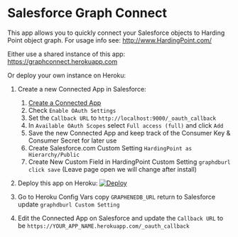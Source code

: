 # Salesforce Graph Connect

This app allows you to quickly connect your Salesforce objects to Harding Point object graph.  For usage info see: http://www.HardingPoint.com/

Either use a shared instance of this app: https://graphconnect.herokuapp.com

Or deploy your own instance on Heroku:

1. Create a new Connected App in Salesforce:

    1. [Create a Connected App](https://login.salesforce.com/app/mgmt/forceconnectedapps/forceAppEdit.apexp)
    1. Check `Enable OAuth Settings`
    1. Set the `Callback URL` to `http://localhost:9000/_oauth_callback`
    1. In `Available OAuth Scopes` select `Full access (full)` and click `Add`
    1. Save the new Connected App and keep track of the Consumer Key & Consumer Secret for later use
    1. Create Salesforce.com Custom Setting `HardingPoint as Hierarchy/Public`
    1. Create New Custom Field in HardingPoint Custom Setting `graphdburl click save` (Leave page open we will change after install)

1. Deploy this app on Heroku: [![Deploy](https://www.herokucdn.com/deploy/button.svg)](https://heroku.com/deploy)
1. Go to Heroku Config Vars copy `GRAPHENEDB_URL` return to Salesforce update `graphdburl Custom Setting`
1. Edit the Connected App on Salesforce and update the `Callback URL` to be `https://YOUR_APP_NAME.herokuapp.com/_oauth_callback`
